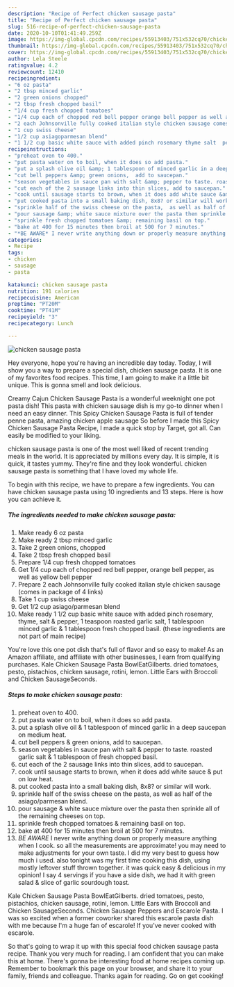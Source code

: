 ```yaml
---
description: "Recipe of Perfect chicken sausage pasta"
title: "Recipe of Perfect chicken sausage pasta"
slug: 516-recipe-of-perfect-chicken-sausage-pasta
date: 2020-10-10T01:41:49.259Z
image: https://img-global.cpcdn.com/recipes/55913403/751x532cq70/chicken-sausage-pasta-recipe-main-photo.jpg
thumbnail: https://img-global.cpcdn.com/recipes/55913403/751x532cq70/chicken-sausage-pasta-recipe-main-photo.jpg
cover: https://img-global.cpcdn.com/recipes/55913403/751x532cq70/chicken-sausage-pasta-recipe-main-photo.jpg
author: Lela Steele
ratingvalue: 4.2
reviewcount: 12410
recipeingredient:
- "6 oz pasta"
- "2 tbsp minced garlic"
- "2 green onions chopped"
- "2 tbsp fresh chopped basil"
- "1/4 cup fresh chopped tomatoes"
- "1/4 cup each of chopped red bell pepper orange bell pepper as well as yellow bell pepper"
- "2 each Johnsonville fully cooked italian style chicken sausage comes in package of 4 links"
- "1 cup swiss cheese"
- "1/2 cup asiagoparmesan blend"
- "1 1/2 cup basic white sauce with added pinch rosemary thyme salt  pepper 1 teaspoon roasted garlic salt 1 tablespoon minced garlic  1 tablespoon fresh chopped basil these ingredients are not part of main recipe"
recipeinstructions:
- "preheat oven to 400."
- "put pasta water on to boil, when it does so add pasta."
- "put a splash olive oil &amp; 1 tablespoon of minced garlic in a deep saucepan on medium heat."
- "cut bell peppers &amp; green onions,  add to saucepan."
- "season vegetables in sauce pan with salt &amp; pepper to taste. roasted garlic salt &amp; 1 tablespoon of fresh chopped basil."
- "cut each of the 2 sausage links into thin slices, add to saucepan."
- "cook until sausage starts to brown, when it does add white sauce &amp; put on low heat."
- "put cooked pasta into a small baking dish, 8x8? or similar will work."
- "sprinkle half of the swiss cheese on the pasta,  as well as half of the asiago/parmesan blend."
- "pour sausage &amp; white sauce mixture over the pasta then sprinkle all of the remaining cheeses on top."
- "sprinkle fresh chopped tomatoes &amp; remaining basil on top."
- "bake at 400 for 15 minutes then broil at 500 for 7 minutes."
- "*BE AWARE* I never write anything down or properly measure anything when I cook. so all the measurements are approximate! you may need to make adjustments for your own taste. I did my very best to guess how much i used. also tonight was my first time cooking this dish, using mostly leftover stuff thrown together. it was quick easy &amp; delicious in my opinion! I say 4 servings if you have a side dish, we had it with green salad &amp; slice of garlic sourdough toast."
categories:
- Recipe
tags:
- chicken
- sausage
- pasta

katakunci: chicken sausage pasta 
nutrition: 191 calories
recipecuisine: American
preptime: "PT20M"
cooktime: "PT41M"
recipeyield: "3"
recipecategory: Lunch

---
```



![chicken sausage pasta](https://img-global.cpcdn.com/recipes/55913403/751x532cq70/chicken-sausage-pasta-recipe-main-photo.jpg)

Hey everyone, hope you're having an incredible day today. Today, I will show you a way to prepare a special dish, chicken sausage pasta. It is one of my favorites food recipes. This time, I am going to make it a little bit unique. This is gonna smell and look delicious.

Creamy Cajun Chicken Sausage Pasta is a wonderful weeknight one pot pasta dish! This pasta with chicken sausage dish is my go-to dinner when I need an easy dinner. This Spicy Chicken Sausage Pasta is full of tender penne pasta, amazing chicken apple sausage So before I made this Spicy Chicken Sausage Pasta Recipe, I made a quick stop by Target, got all. Can easily be modified to your liking.

chicken sausage pasta is one of the most well liked of recent trending meals in the world. It is appreciated by millions every day. It is simple, it is quick, it tastes yummy. They're fine and they look wonderful. chicken sausage pasta is something that I have loved my whole life.


To begin with this recipe, we have to prepare a few ingredients. You can have chicken sausage pasta using 10 ingredients and 13 steps. Here is how you can achieve it.

<!--inarticleads1-->

##### The ingredients needed to make chicken sausage pasta:

1. Make ready 6 oz pasta
1. Make ready 2 tbsp minced garlic
1. Take 2 green onions, chopped
1. Take 2 tbsp fresh chopped basil
1. Prepare 1/4 cup fresh chopped tomatoes
1. Get 1/4 cup each of chopped red bell pepper, orange bell pepper, as well as yellow bell pepper
1. Prepare 2 each Johnsonville fully cooked italian style chicken sausage (comes in package of 4 links)
1. Take 1 cup swiss cheese
1. Get 1/2 cup asiago/parmesan blend
1. Make ready 1 1/2 cup basic white sauce with added pinch rosemary, thyme, salt &amp; pepper, 1 teaspoon roasted garlic salt, 1 tablespoon minced garlic &amp; 1 tablespoon fresh chopped basil. (these ingredients are not part of main recipe)


You&#39;re love this one pot dish that&#39;s full of flavor and so easy to make! As an Amazon affiliate, and affiliate with other businesses, I earn from qualifying purchases. Kale Chicken Sausage Pasta BowlEatGilberts. dried tomatoes, pesto, pistachios, chicken sausage, rotini, lemon. Little Ears with Broccoli and Chicken SausageSeconds. 

<!--inarticleads2-->

##### Steps to make chicken sausage pasta:

1. preheat oven to 400.
1. put pasta water on to boil, when it does so add pasta.
1. put a splash olive oil &amp; 1 tablespoon of minced garlic in a deep saucepan on medium heat.
1. cut bell peppers &amp; green onions,  add to saucepan.
1. season vegetables in sauce pan with salt &amp; pepper to taste. roasted garlic salt &amp; 1 tablespoon of fresh chopped basil.
1. cut each of the 2 sausage links into thin slices, add to saucepan.
1. cook until sausage starts to brown, when it does add white sauce &amp; put on low heat.
1. put cooked pasta into a small baking dish, 8x8? or similar will work.
1. sprinkle half of the swiss cheese on the pasta,  as well as half of the asiago/parmesan blend.
1. pour sausage &amp; white sauce mixture over the pasta then sprinkle all of the remaining cheeses on top.
1. sprinkle fresh chopped tomatoes &amp; remaining basil on top.
1. bake at 400 for 15 minutes then broil at 500 for 7 minutes.
1. *BE AWARE* I never write anything down or properly measure anything when I cook. so all the measurements are approximate! you may need to make adjustments for your own taste. I did my very best to guess how much i used. also tonight was my first time cooking this dish, using mostly leftover stuff thrown together. it was quick easy &amp; delicious in my opinion! I say 4 servings if you have a side dish, we had it with green salad &amp; slice of garlic sourdough toast.


Kale Chicken Sausage Pasta BowlEatGilberts. dried tomatoes, pesto, pistachios, chicken sausage, rotini, lemon. Little Ears with Broccoli and Chicken SausageSeconds. Chicken Sausage Peppers and Escarole Pasta. I was so excited when a former coworker shared this escarole pasta dish with me because I&#39;m a huge fan of escarole! If you&#39;ve never cooked with escarole. 

So that's going to wrap it up with this special food chicken sausage pasta recipe. Thank you very much for reading. I am confident that you can make this at home. There's gonna be interesting food at home recipes coming up. Remember to bookmark this page on your browser, and share it to your family, friends and colleague. Thanks again for reading. Go on get cooking!
